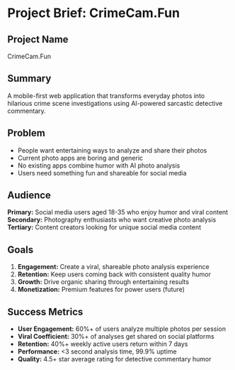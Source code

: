# Project Brief: CrimeCam.Fun

## Project Name
CrimeCam.Fun

## Summary
A mobile-first web application that transforms everyday photos into hilarious crime scene investigations using AI-powered sarcastic detective commentary.

## Problem
- People want entertaining ways to analyze and share their photos
- Current photo apps are boring and generic
- No existing apps combine humor with AI photo analysis
- Users need something fun and shareable for social media

## Audience
**Primary:** Social media users aged 18-35 who enjoy humor and viral content
**Secondary:** Photography enthusiasts who want creative photo analysis
**Tertiary:** Content creators looking for unique social media content

## Goals
1. **Engagement:** Create a viral, shareable photo analysis experience
2. **Retention:** Keep users coming back with consistent quality humor
3. **Growth:** Drive organic sharing through entertaining results
4. **Monetization:** Premium features for power users (future)

## Success Metrics
- **User Engagement:** 60%+ of users analyze multiple photos per session
- **Viral Coefficient:** 30%+ of analyses get shared on social platforms
- **Retention:** 40%+ weekly active users return within 7 days
- **Performance:** <3 second analysis time, 99.9% uptime
- **Quality:** 4.5+ star average rating for detective commentary humor